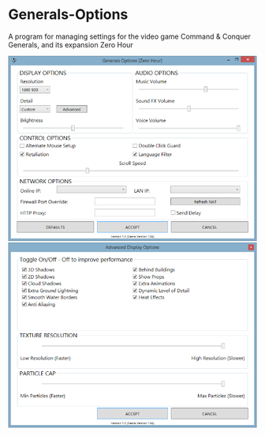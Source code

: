 # Generals-Options
A program for managing settings for the video game Command &amp; Conquer Generals, and its expansion Zero Hour

![alt tag](/main_white_skin.png)
![alt tag](/adv_white_skin.png)
